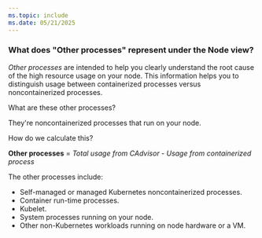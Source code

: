 ```yaml
---
ms.topic: include
ms.date: 05/21/2025
---
```


### What does "Other processes" represent under the Node view?

*Other processes* are intended to help you clearly understand the root cause of the high resource usage on your node. This information helps you to distinguish usage between containerized processes versus noncontainerized processes.
          
What are these other processes?
          
They're noncontainerized processes that run on your node.
          
How do we calculate this?
          
**Other processes** = *Total usage from CAdvisor* - *Usage from containerized process*
          
The other processes include:
          
- Self-managed or managed Kubernetes noncontainerized processes.
- Container run-time processes.
- Kubelet.
- System processes running on your node.
- Other non-Kubernetes workloads running on node hardware or a VM.
        